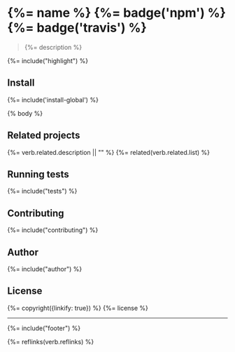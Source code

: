 # {%= name %} {%= badge('npm') %} {%= badge('travis') %}

> {%= description %}

{%= include("highlight") %}

<!-- toc -->

## Install
{%= include('install-global') %}

{% body %}

## Related projects
{%= verb.related.description || "" %}
{%= related(verb.related.list) %}

## Running tests
{%= include("tests") %}

## Contributing
{%= include("contributing") %}

## Author
{%= include("author") %}

## License
{%= copyright({linkify: true}) %}
{%= license %}

***

{%= include("footer") %}

{%= reflinks(verb.reflinks) %}
